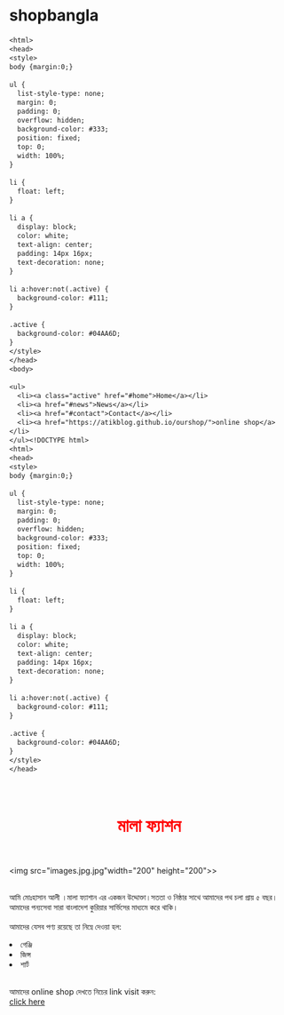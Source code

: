 # shopbangla
<!DOCTYPE html>
    <html>
    <head>
    <style>
    body {margin:0;}
    
    ul {
      list-style-type: none;
      margin: 0;
      padding: 0;
      overflow: hidden;
      background-color: #333;
      position: fixed;
      top: 0;
      width: 100%;
    }
    
    li {
      float: left;
    }
    
    li a {
      display: block;
      color: white;
      text-align: center;
      padding: 14px 16px;
      text-decoration: none;
    }
    
    li a:hover:not(.active) {
      background-color: #111;
    }
    
    .active {
      background-color: #04AA6D;
    }
    </style>
    </head>
    <body>
    
    <ul>
      <li><a class="active" href="#home">Home</a></li>
      <li><a href="#news">News</a></li>
      <li><a href="#contact">Contact</a></li>
      <li><a href="https://atikblog.github.io/ourshop/">online shop</a></li>
    </ul><!DOCTYPE html>
    <html>
    <head>
    <style>
    body {margin:0;}
    
    ul {
      list-style-type: none;
      margin: 0;
      padding: 0;
      overflow: hidden;
      background-color: #333;
      position: fixed;
      top: 0;
      width: 100%;
    }
    
    li {
      float: left;
    }
    
    li a {
      display: block;
      color: white;
      text-align: center;
      padding: 14px 16px;
      text-decoration: none;
    }
    
    li a:hover:not(.active) {
      background-color: #111;
    }
    
    .active {
      background-color: #04AA6D;
    }
    </style>
    </head>
<font size="3" Face="New Time Roman" Color="red"> 
  <center><br><h1>মালা ফ্যাশন</h1><br></center>
</font>
</head> 

  <img src="images.jpg.jpg"width="200" height="200">> 

<br><p1>আমি মোঃহাসান আলী ।মালা ফ্যাশান এর একজন উদ্দোক্তা।সততা ও নিষ্ঠার সাথে আমাদের পথ চলা প্রায় ৫ বছর।আমাদের পন্যসেবা সারা বাংলাদেশ কুরিয়ার সার্ভিসের মাধ্যমে করে থাকি।</p1></br>
<br>আমাদের যেসব পণ্য রয়েছে তা নিম্নে দেওয়া হল:</br>
<li>গেঞ্জি</li> 
<li>জিন্স</li> 
<li>শার্ট</li> 
<br>

<p2>আমাদের online shop দেখতে নিচের link visit করুন: </p2></br>
 <a href= 
"https://atikblog.github.io/ourshop/"> click here </a>
